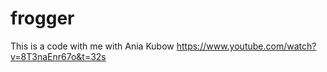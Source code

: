 # frogger
This is a code with me with Ania Kubow 
https://www.youtube.com/watch?v=8T3naEnr67o&t=32s
